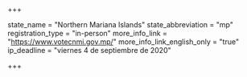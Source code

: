 +++

state_name = "Northern Mariana Islands"
state_abbreviation = "mp"
registration_type = "in-person"
more_info_link = "https://www.votecnmi.gov.mp/"
more_info_link_english_only = "true"
ip_deadline = "viernes 4 de septiembre de 2020"

+++